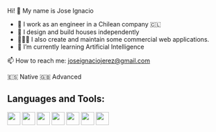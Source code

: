 Hi! 👋 My name is Jose Ignacio 

- 🔭 I work as an engineer in a Chilean company 🇨🇱
- 🏡 I design and build houses independently
- 👨🏻‍💻 I also create and maintain some commercial web applications. 
- 🌱 I’m currently learning Artificial Intelligence


📫 How to reach me: joseignaciojerez@gmail.com

:es: Native
:gb: Advanced

<h2>Languages and Tools:</h2>
  
  
<img src="https://raw.githubusercontent.com/jmnote/z-icons/master/svg/ruby.svg" width="30" height="30"/> <img src="https://raw.githubusercontent.com/jmnote/z-icons/master/svg/c.svg" width="30" height="30">
 <img src="https://raw.githubusercontent.com/jmnote/z-icons/master/svg/javascript.svg" width="30" height="30">
 <img src="https://raw.githubusercontent.com/jmnote/z-icons/master/svg/python.svg" width="30" height="30">
 <img src="https://raw.githubusercontent.com/jmnote/z-icons/master/svg/git.svg" width="30" height="30">
 <img src="https://raw.githubusercontent.com/jmnote/z-icons/master/svg/github.svg" width="30" height="30">
 <img src="https://raw.githubusercontent.com/jmnote/z-icons/master/svg/bootstrap.svg" width="30" height="30">
   
  






